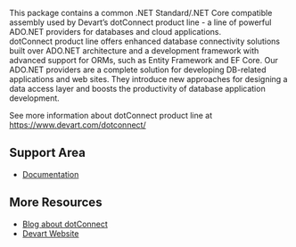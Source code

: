 This package contains a common .NET Standard/.NET Core compatible assembly used by Devart’s dotConnect product line - a line of powerful ADO.NET providers for databases and cloud applications.  
dotConnect product line offers enhanced database connectivity solutions built over ADO.NET architecture and a development framework with advanced support for ORMs, such as Entity Framework and EF Core. Our ADO.NET providers are a complete solution for developing DB-related applications and web sites. They introduce new approaches for designing a data access layer and boosts the productivity of database application development. 

See more information about dotConnect product line at https://www.devart.com/dotconnect/

## Support Area

* [Documentation](https://docs.devart.com/#ADONETDataProviders)

## More Resources

* [Blog about dotConnect](https://blog.devart.com/category/products/ado-net-data-providers)
* [Devart Website](https://www.devart.com/)